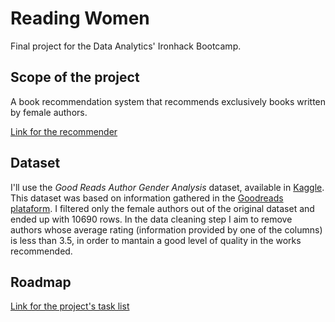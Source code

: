 # Reading Women
Final project for the Data Analytics' Ironhack Bootcamp.


## Scope of the project
A book recommendation system that recommends exclusively books written by female authors.

[Link for the recommender](https://readingwomen.anvil.app)



## Dataset
I'll use the *Good Reads Author Gender Analysis* dataset, available in [Kaggle](https://www.kaggle.com/datasets/brosen255/goodreads-books). This dataset was based on information gathered in the [Goodreads plataform](https://www.goodreads.com). I filtered only the female authors out of the original dataset and ended up with 10690 rows. In the data cleaning step I aim to remove authors whose average rating (information provided by one of the columns) is less than 3.5, in order to mantain a good level of quality in the works recommended.

## Roadmap

[Link for the project's task list](https://1drv.ms/x/s!AgoTEpph7fU9gtUf0CuwRiXGlNHdqw?e=msPSWc)
